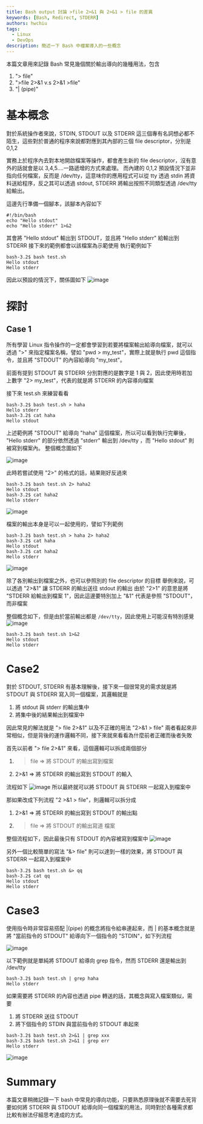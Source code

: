 ```yaml
---
title: Bash output 討論 >file 2>&1 與 2>&1 > file 的差異
keywords: [Bash, Redirect, STDERR]
authors: hwchiu
tags:
  - Linux
  - DevOps
description: 簡述一下 Bash 中檔案導入的一些概念
---
```


本篇文章用來記錄 Bash 常見幾個關於輸出導向的幾種用法，包含
1. "> file"
2. ">file 2>&1 v.s 2>&1 >file"
3. "| (pipe)"


# 基本概念

對於系統操作者來說，STDIN, STDOUT 以及 STDERR 這三個專有名詞想必都不陌生，這些對於普通的程序來說都對應到其內部的三個 file descriptor，分別是 0,1,2

實務上於程序內去對本地開啟檔案等操作，都會產生新的 file descriptor，沒有意外的話就會是以 3,4,5....一路遞增的方式來處理。
而內建的 0,1,2 預設情況下並非指向任何檔案，反而是 /dev/tty，這意味你的應用程式可以從 tty 透過 stdin 將資料送給程序，反之其可以透過 stdout, STDERR 將輸出按照不同類型透過 /dev/tty 給輸出。

這邊先行準備一個腳本，該腳本內容如下
```bash=
#!/bin/bash
echo "Hello stdout"
echo "Hello stderr" 1>&2
```

其會將 "Hello stdout" 輸出到 STDOUT，並且將 "Hello stderr" 給輸出到 STDERR
接下來的範例都會以該檔案為示範使用
執行範例如下
```bash=
bash-3.2$ bash test.sh
Hello stdout
Hello stderr
```

因此以預設的情況下，關係圖如下
![image](./assets/rJ_vdHwLa.png)



# 探討

## Case 1

所有學習 Linux 指令操作的一定都會學習到若要將檔案輸出給導向檔案，就可以透過 ">" 來指定檔案名稱，譬如 "pwd > my_test"，實際上就是執行 pwd 這個指令，並且將 "STDOUT" 的內容給導向 "my_test"。

前面有提到 STDOUT 與 STDERR 分別對應的是數字是 1 與 2，因此使用時若加上數字 "2> my_test"，代表的就是將 STDERR 的內容導向檔案


接下來 test.sh 來練習看看
```bash=
bash-3.2$ bash test.sh > haha
Hello stderr
bash-3.2$ cat haha
Hello stdout
```

上述範例將 "STDOUT" 給導向 "haha" 這個檔案，所以可以看到執行完畢後， "Hello stderr" 的部分依然透過 "stderr" 輸出到 /dev/tty ，而 "Hello stdout" 則被寫到檔案內。
整個概念圖如下

![image](./assets/BJCPOBD8p.png)


此時若嘗試使用 "2>" 的格式的話，結果剛好反過來

```bash=
bash-3.2$ bash test.sh 2> haha2
Hello stdout
bash-3.2$ cat haha2
Hello stderr
```

![image](./assets/r1V_dBDIT.png)


檔案的輸出本身是可以一起使用的，譬如下列範例

```bash=
bash-3.2$ bash test.sh > haha 2> haha2
bash-3.2$ cat haha
Hello stdout
bash-3.2$ cat haha2
Hello stderr
```

![image](./assets/ryFudBDLp.png)

除了各別輸出到檔案之外，也可以參照別的 file descriptor 的目標
舉例來說，可以透過 "2>&1" 讓 STDERR 的輸出送往 stdout 的輸出
由於 "2>1" 的意思是將 "STDERR 給輸出到檔案 1"，因此這邊要特別加上 "&1"
代表是參照 "STDOUT"，而非檔案

整個概念如下，但是由於當前輸出都是 `/dev/tty`，因此使用上可能沒有特別感覺
![image](./assets/SkFPYBDUT.png)

```bash=
bash-3.2$ bash test.sh 1>&2
Hello stdout
Hello stderr
```

# Case2

對於 STDOUT, STDERR 有基本理解後，接下來一個很常見的需求就是將 STDOUT 與 STDERR 寫入同一個檔案，其邏輯就是
1. 將 stdout 與 stderr 的輸出集中
2. 將集中後的結果輸出到檔案中

因此常見的解法就是 "> file 2>&1" 以及不正確的用法 "2>&1 > file"
兩者看起來非常相似，但是背後的運作邏輯不同，接下來就來看看為什麼前者正確而後者失敗

首先以前者 "> file 2>&1" 來看，這個邏輯可以拆成兩個部分
1. > file => 將 STDOUT 的輸出寫到檔案
2. 2>&1 => 將 STDERR 的輸出寫到 STDOUT 的輸入

流程如下
![image](./assets/BkrYbvwU6.png)
所以最終就可以將 STDOUT 與 STDERR 一起寫入到檔案中

那如果改成下列流程 "2 >&1 > file"，則邏輯可以拆分成
1. 2>&1 => 將 STDERR 的輸出寫到 STDOUT 的輸出點
2. > file => 將 STDOUT 的輸出寫道 檔案

整個流程如下，因此最後只有 STDOUT 的內容被寫到檔案中
![image](./assets/ByjYbvDU6.png)

另外一個比較簡單的寫法 "&> file" 則可以達到一樣的效果，將 STDOUT 與 STDERR 一起寫入到檔案中

```bash=
bash-3.2$ bash test.sh &> qq
bash-3.2$ cat qq
Hello stdout
Hello stderr
```

# Case3

使用指令時非常容易搭配 |(pipe) 的概念將指令給串連起來，而 | 的基本概念就是將 "當前指令的 STDOUT" 給導向下一個指令的 "STDIN"，如下列流程

![image](./assets/Hy0qsKOUT.png)


以下範例就是單純將 STDOUT 給導向 grep 指令，然而 STDERR 還是輸出到 /dev/tty
```bash=
bash-3.2$ bash test.sh | grep haha
Hello stderr
```

如果需要將 STDERR 的內容也透過 pipe 轉送的話，其概念與寫入檔案類似，需要
1. 將 STDERR 送往 STDOUT
2. 將下個指令的 STDIN 與當前指令的 STDOUT 串起來

```bash=
bash-3.2$ bash test.sh 2>&1 | grep xxx
bash-3.2$ bash test.sh 2>&1 | grep err
Hello stderr
```

![image](./assets/H1D8r9uLp.png)

# Summary

本篇文章稍微記錄一下 bash 中常見的導向功能，只要熟悉原理後就不需要去死背要如何將 STDERR 與 STDOUT 給導向同一個檔案的用法，同時對於各種需求都比較有辦法仔細思考達成的方式。
